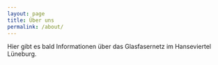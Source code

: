 ```yaml
---
layout: page
title: Über uns
permalink: /about/
---
```


Hier gibt es bald Informationen über das Glasfasernetz im Hanseviertel Lüneburg.

